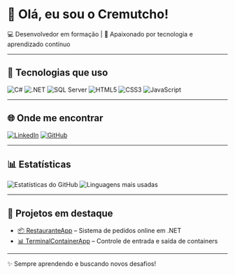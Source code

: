 # 👋 Olá, eu sou o Cremutcho!

💻 Desenvolvedor em formação | 🚀 Apaixonado por tecnologia e aprendizado contínuo

---

## 🔧 Tecnologias que uso
![C#](https://img.shields.io/badge/C%23-239120?style=for-the-badge&logo=c-sharp&logoColor=white)
![.NET](https://img.shields.io/badge/.NET-512BD4?style=for-the-badge&logo=dotnet&logoColor=white)
![SQL Server](https://img.shields.io/badge/SQL%20Server-CC2927?style=for-the-badge&logo=microsoftsqlserver&logoColor=white)
![HTML5](https://img.shields.io/badge/HTML5-E34F26?style=for-the-badge&logo=html5&logoColor=white)
![CSS3](https://img.shields.io/badge/CSS3-1572B6?style=for-the-badge&logo=css3&logoColor=white)
![JavaScript](https://img.shields.io/badge/JavaScript-F7DF1E?style=for-the-badge&logo=javascript&logoColor=black)

---

## 🌐 Onde me encontrar
[![LinkedIn](https://img.shields.io/badge/LinkedIn-0077B5?style=for-the-badge&logo=linkedin&logoColor=white)](https://www.linkedin.com/in/andr%C3%A9-silva-correia-36073016b/)
[![GitHub](https://img.shields.io/badge/GitHub-100000?style=for-the-badge&logo=github&logoColor=white)](https://github.com/cremutcho)


---

## 📊 Estatísticas
![Estatísticas do GitHub](https://github-readme-stats.vercel.app/api?username=seuusuario&show_icons=true&theme=radical)
![Linguagens mais usadas](https://github-readme-stats.vercel.app/api/top-langs/?username=seuusuario&layout=compact&theme=radical)

---

## 🚀 Projetos em destaque
- [📦 RestauranteApp](https://github.com/seuusuario/RestauranteApp) – Sistema de pedidos online em .NET
- [📊 TerminalContainerApp](https://github.com/seuusuario/TerminalContainerApp) – Controle de entrada e saída de containers

---

✨ Sempre aprendendo e buscando novos desafios!
